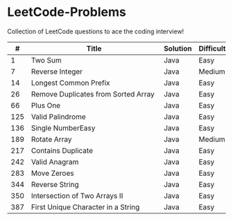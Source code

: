 # LeetCode-Problems
Collection of LeetCode questions to ace the coding interview!

| **#** |  <div style="width:290px">Title</div>                            | **Solution** | **Difficulty** |
|-------|-------------------------------------|--------------|----------------|
| 1     | Two Sum                             | Java         | Easy           |
| 7     | Reverse Integer                     | Java         | Medium         |
| 14    | Longest Common Prefix               | Java         | Easy           |
| 26    | Remove Duplicates from Sorted Array | Java         | Easy           |
| 66    | Plus One                            | Java         | Easy           |
| 125   | Valid Palindrome                    | Java         | Easy           |
| 136   | Single NumberEasy                   | Java         | Easy           |
| 189   | Rotate Array                        | Java         | Medium         |
| 217   | Contains Duplicate                  | Java         | Easy           |
| 242   | Valid Anagram                       | Java         | Easy           |
| 283   | Move Zeroes                         | Java         | Easy           |
| 344   | Reverse String                      | Java         | Easy           |
| 350   | Intersection of Two Arrays II       | Java         | Easy           |
| 387   | First Unique Character in a String  | Java         | Easy           |
